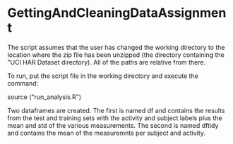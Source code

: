 GettingAndCleaningDataAssignment
================================

The script assumes that the user has changed the working directory to the location where the zip file has been unzipped (the directory containing the "UCI HAR Dataset directory).  All of the paths are relative from there.  

To run, put the script file in the working directory and execute the command:

source ("run_analysis.R")

Two dataframes are created.  The first is named df and contains the results from the test and training sets with the activity and subject labels plus the mean and std of the various measurements.   The second is named dftidy and contains the mean of the measuremnts per subject and activity.

